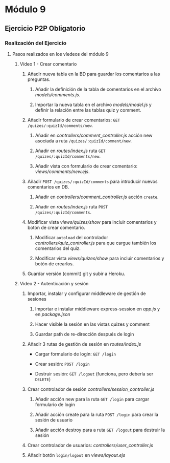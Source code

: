 # Módulo 9

## Ejercicio P2P Obligatorio

### Realización del Ejercicio

1. Pasos realizados en los víedeos del módulo 9

    1. Vídeo 1 - Crear comentario

        1. Añadir nueva tabla en la BD para guardar los comentarios a las preguntas.

            1. Añadir la definición de la tabla de comentarios en el archivo *models/comments.js*.
            
            2. Importar la nueva tabla en el archivo *models/model.js* y definir la relación entre las tablas quiz y comment.

        2. Añadir formulario de crear comentarios: `GET /quizes/:quizId/comments/new`.

            1. Añadir en *controllers/comment_controller.js* acción new asociada a ruta `/quizes/:quizId/comment/new`.
      
            2. Añadir en *routes/index.js* ruta `GET /quizes/:quizId/comments/new`.
        
            3. Añadir vista con formulario de crear comentario: *views/comments/new.ejs*.

        3. Añadir `POST /quizes/:quizId/comments` para introducir nuevos comentarios en DB.

            1. Añadir en *controllers/comment_controller.js* acción `create`.

            2. Añadir en *routes/index.js* ruta `POST /quizes/:quizId/comments`.

        4. Modificar vista *views/quizes/show* para incluir comentarios y botón de crear comentario.

            1. Modificar `autoload` del controlador *controllers/quiz_controller.js* para que cargue también los comentarios del quiz.

            2. Modificar vista *views/quizes/show* para incluir comentarios y botón de crearlos.

        5. Guardar versión (commit) git y subir a Heroku.

	2. Video 2 - Autenticación y sesión

		1. Importar, instalar y configurar middleware de gestión de sesiones

			1. Importar e instalar middleware express-session en *app.js* y en *package.json*

			2. Hacer visible la sesión en las vistas quizes y comment

			3. Guardar path de re-dirección después de login

		2. Añadir 3 rutas de gestión de sesión en *routes/index.js*

			- Cargar formulario de login: `GET /login`
			
			- Crear sesión: `POST /login`

			- Destruir sesión: `GET /logout` (funciona, pero debería ser `DELETE`)

		3. Crear controlador de sesión *controllers/session_controller.js*

			1. Añadir acción new para la ruta `GET /login` para cargar formulario de login

			2. Añadir acción create para la ruta `POST /login` para crear la sesión de usuario

			3. Añadir acción destroy para a ruta `GET /logout` para destruir la sesión

		4. Crear controlador de usuarios: *controllers/user_controller.js*

		5. Añadir botón `login/logout` en *views/layout.ejs*
